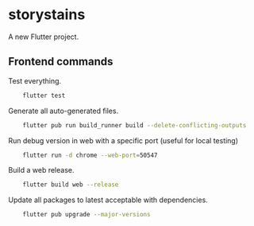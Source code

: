 # storystains

A new Flutter project.

## Frontend commands

Test everything.

```sh
    flutter test
```

Generate all auto-generated files.

```sh
    flutter pub run build_runner build --delete-conflicting-outputs
```

Run debug version in web with a specific port (useful for local testing)

```sh
    flutter run -d chrome --web-port=50547
```

Build a web release.

```sh
    flutter build web --release
```

Update all packages to latest acceptable with dependencies.

```sh
    flutter pub upgrade --major-versions
```
